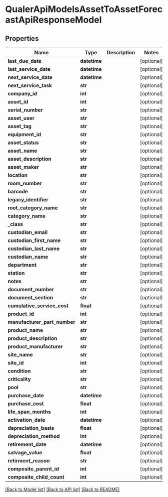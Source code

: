 # QualerApiModelsAssetToAssetForecastApiResponseModel

## Properties
Name | Type | Description | Notes
------------ | ------------- | ------------- | -------------
**last_due_date** | **datetime** |  | [optional] 
**last_service_date** | **datetime** |  | [optional] 
**next_service_date** | **datetime** |  | [optional] 
**next_service_task** | **str** |  | [optional] 
**company_id** | **int** |  | [optional] 
**asset_id** | **int** |  | [optional] 
**serial_number** | **str** |  | [optional] 
**asset_user** | **str** |  | [optional] 
**asset_tag** | **str** |  | [optional] 
**equipment_id** | **str** |  | [optional] 
**asset_status** | **str** |  | [optional] 
**asset_name** | **str** |  | [optional] 
**asset_description** | **str** |  | [optional] 
**asset_maker** | **str** |  | [optional] 
**location** | **str** |  | [optional] 
**room_number** | **str** |  | [optional] 
**barcode** | **str** |  | [optional] 
**legacy_identifier** | **str** |  | [optional] 
**root_category_name** | **str** |  | [optional] 
**category_name** | **str** |  | [optional] 
**_class** | **str** |  | [optional] 
**custodian_email** | **str** |  | [optional] 
**custodian_first_name** | **str** |  | [optional] 
**custodian_last_name** | **str** |  | [optional] 
**custodian_name** | **str** |  | [optional] 
**department** | **str** |  | [optional] 
**station** | **str** |  | [optional] 
**notes** | **str** |  | [optional] 
**document_number** | **str** |  | [optional] 
**document_section** | **str** |  | [optional] 
**cumulative_service_cost** | **float** |  | [optional] 
**product_id** | **int** |  | [optional] 
**manufacturer_part_number** | **str** |  | [optional] 
**product_name** | **str** |  | [optional] 
**product_description** | **str** |  | [optional] 
**product_manufacturer** | **str** |  | [optional] 
**site_name** | **str** |  | [optional] 
**site_id** | **int** |  | [optional] 
**condition** | **str** |  | [optional] 
**criticality** | **str** |  | [optional] 
**pool** | **str** |  | [optional] 
**purchase_date** | **datetime** |  | [optional] 
**purchase_cost** | **float** |  | [optional] 
**life_span_months** | **int** |  | [optional] 
**activation_date** | **datetime** |  | [optional] 
**depreciation_basis** | **float** |  | [optional] 
**depreciation_method** | **int** |  | [optional] 
**retirement_date** | **datetime** |  | [optional] 
**salvage_value** | **float** |  | [optional] 
**retirment_reason** | **str** |  | [optional] 
**composite_parent_id** | **int** |  | [optional] 
**composite_child_count** | **int** |  | [optional] 

[[Back to Model list]](../README.md#documentation-for-models) [[Back to API list]](../README.md#documentation-for-api-endpoints) [[Back to README]](../README.md)

